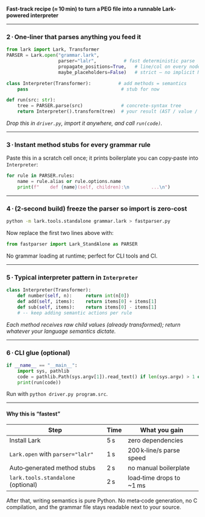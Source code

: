 **Fast-track recipe (≈ 10 min) to turn a PEG file into a runnable Lark-powered interpreter**

---

### 2 · One‑liner that **parses anything you feed it**

```python
from lark import Lark, Transformer
PARSER = Lark.open("grammar.lark",
                   parser="lalr",          # fast deterministic parse
                   propagate_positions=True,   # line/col on every node
                   maybe_placeholders=False)   # strict – no implicit None

class Interpreter(Transformer):          # add methods = semantics
    pass                                  # stub for now

def run(src: str):
    tree = PARSER.parse(src)              # concrete‑syntax tree
    return Interpreter().transform(tree)  # your result (AST / value / side‑effects)
```

*Drop this in `driver.py`, import it anywhere, and call `run(code)`.*

---

### 3 · Instant **method stubs** for every grammar rule

Paste this in a scratch cell once; it prints boilerplate you can copy‑paste into `Interpreter`:

```python
for rule in PARSER.rules:
    name = rule.alias or rule.options.name
    print(f"    def {name}(self, children):\n        ...\n")
```

---

### 4 · (2‑second build) **freeze the parser** so import is zero‑cost

```bash
python -m lark.tools.standalone grammar.lark > fastparser.py
```

Now replace the first two lines above with:

```python
from fastparser import Lark_StandAlone as PARSER
```

No grammar loading at runtime; perfect for CLI tools and CI.

---

### 5 · Typical interpreter pattern in `Interpreter`

```python
class Interpreter(Transformer):
    def number(self, n):     return int(n[0])
    def add(self, items):    return items[0] + items[1]
    def sub(self, items):    return items[0] - items[1]
    # ‑‑ keep adding semantic actions per rule
```

*Each method receives raw child values (already transformed); return whatever your language semantics dictate.*

---

### 6 · CLI glue (optional)

```python
if __name__ == "__main__":
    import sys, pathlib
    code = pathlib.Path(sys.argv[1]).read_text() if len(sys.argv) > 1 else sys.stdin.read()
    print(run(code))
```

Run with `python driver.py program.src`.

---

#### Why this is “fastest”

| Step                               | Time | What you gain             |
| ---------------------------------- | ---- | ------------------------- |
| Install Lark                       | 5 s  | zero dependencies         |
| `Lark.open` with `parser="lalr"`   | 1 s  | 200 k‑line/s parse speed  |
| Auto‑generated method stubs        | 2 s  | no manual boilerplate     |
| `lark.tools.standalone` (optional) | 2 s  | load‑time drops to \~1 ms |

After that, writing semantics is pure Python. No meta‑code generation, no C compilation, and the grammar file stays readable next to your source.
